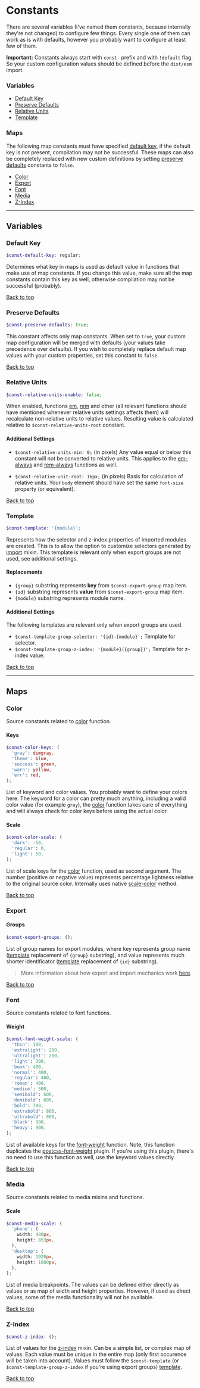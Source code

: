 # Constants

There are several variables (I've named them constants, because internally
they're not changed) to configure few things. Every single one of them can work
as is with defaults, however you probably want to configure at least few of
them.

**Important:** Constants always start with `const-` prefix and with `!default`
flag. So your custom configuration values should be defined before the
`dist/esm` import.

### Variables

- [Default Key](#default-key)
- [Preserve Defaults](#preserve-defaults)
- [Relative Units](#relative-units)
- [Template](#template)

### Maps

The following map constants must have specified [default key](#default-key), if
the default key is not present, compilation may not be successful. These maps
can also be completely replaced with new custom definitions by setting
[preserve defaults](#preserve-defaults) constants to `false`.

- [Color](#color)
- [Export](#export)
- [Font](#font)
- [Media](#media)
- [Z-Index](#z-index)

---

## Variables

### Default Key

```scss
$const-default-key: regular;
```

Determines what key in maps is used as default value in functions that make use
of map constants. If you change this value, make sure all the map constants
contain this key as well, otherwise compilation may not be successful
(probably).

[Back to top](#constants)

### Preserve Defaults

```scss
$const-preserve-defaults: true;
```

This constant affects only map constants. When set to `true`, your custom map
configuration will be merged with defaults (your values take precedence over
defaults). If you wish to completely replace default map values with your custom
properties, set this constant to `false`.

[Back to top](#constants)

### Relative Units

```scss
$const-relative-units-enable: false;
```

When enabled, functions [em](https://eterion.github.io/esm-scss/#function-em),
[rem](https://eterion.github.io/esm-scss/#function-rem) and other (all relevant
functions should have mentioned whenever relative units settings affects them)
will recalculate non-relative units to relative values. Resulting value is
calculated relative to `$const-relative-units-root` constant.

#### Additional Settings

- `$const-relative-units-min: 0;` (in pixels) Any value equal or below this
  constant will not be converted to relative units. This applies to the
  [em-always](https://eterion.github.io/esm-scss/#function-em-always) and
  [rem-always](https://eterion.github.io/esm-scss/#function-rem-always)
  functions as well.

- `$const-relative-unit-root: 16px;` (in pixels) Basis for calculation of
  relative units. Your `body` element should have set the same `font-size`
  property (or equivalent).

[Back to top](#constants)

### Template

```scss
$const-template: '{module}';
```

Represents how the selector and z-index properties of imported modules are
created. This is to allow the option to customize selectors generated by
[import](https://eterion.github.io/esm-scss/#mixin-import) mixin. This template
is relevant only when export groups are not used, see additional settings.

#### Replacements

- `{group}` substring represents **key** from `$const-export-group` map item.
- `{id}` substring represents **value** from `$const-export-group` map item.
- `{module}` substring represents module name.

#### Additional Settings

The following templates are relevant only when export groups are used.

- `$const-template-group-selector: '{id}-{module}';` Template for selector.
- `$const-template-group-z-index: '{module}({group})';` Template for z-index
  value.

[Back to top](#constants)

---

## Maps

### Color

Source constants related to
[color](https://eterion.github.io/esm-scss/#function-color) function.

#### Keys

```scss
$const-color-keys: (
  'gray': dimgray,
  'theme': blue,
  'success': green,
  'warn': yellow,
  'err': red,
);
```

List of keyword and color values. You probably want to define your colors here.
The keyword for a color can pretty much anything, including a valid color value
(for example `gray`), the
[color](https://eterion.github.io/esm-scss/#function-color) function takes care
of everything and will always check for color keys before using the actual
color.

#### Scale

```scss
$const-color-scale: (
  'dark': -50,
  'regular': 0,
  'light': 50,
);
```

List of scale keys for the
[color](https://eterion.github.io/esm-scss/#function-color) function, used as
second argument. The number (positive or negative value) represents percentage
lightness relative to the original source color. Internally uses native
[scale-color](http://sass-lang.com/documentation/Sass/Script/Functions.html#scale_color-instance_method)
method.

[Back to top](#constants)

### Export

#### Groups

```scss
$const-export-groups: ();
```

List of group names for export modules, where key represents group name
([template](#template) replacement of `{group}` substring), and value represents
much shorter identificator ([template](#template) replacement of `{id}`
substring).

> More information about how export and import mechanics work [here](export.md).

[Back to top](#constants)

### Font

Source constants related to font functions.

#### Weight

```scss
$const-font-weight-scale: (
  'thin': 100,
  'extralight': 200,
  'ultralight': 200,
  'light': 300,
  'book': 400,
  'normal': 400,
  'regular': 400,
  'roman': 400,
  'medium': 500,
  'semibold': 600,
  'demibold': 600,
  'bold': 700,
  'extrabold': 800,
  'ultrabold': 800,
  'black': 900,
  'heavy': 900,
);
```

List of available keys for the
[font-weight](https://eterion.github.io/esm-scss/#function-font-weight)
function. Note, this function duplicates the
[postcss-font-weight](https://github.com/jonathantneal/postcss-font-weights)
plugin. If you're using this plugin, there's no need to use this function as
well, use the keyword values directly.

[Back to top](#constants)

### Media

Source constants related to media mixins and functions.

#### Scale

```scss
$const-media-scale: (
  'phone': (
    width: 480px,
    height: 853px,
  ),
  'desktop': (
    width: 1920px,
    height: 1080px,
  ),
);
```

List of media breakpoints. The values can be defined either directly as values
or as map of width and height properties. However, if used as direct values,
some of the media functionality will not be available.

[Back to top](#constants)

### Z-Index

```scss
$const-z-index: ();
```

List of values for the
[z-index](https://eterion.github.io/esm-scss/#mixin-z-index) mixin. Can be a
simple list, or complex map of values. Each value must be unique in the entire
map (only first occurence will be taken into account). Values must follow the
`$const-template` (or `$const-template-group-z-index` if you're using export
groups) [template](#template).

[Back to top](#constants)
